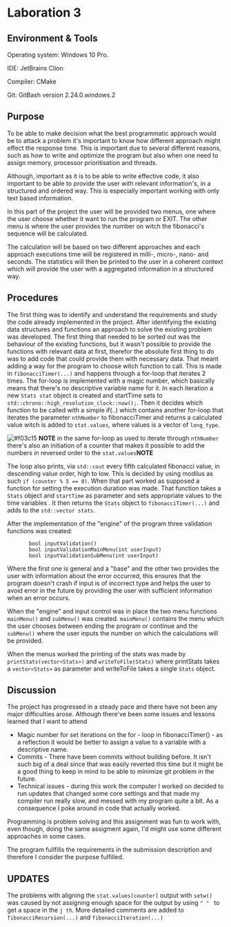 # Laboration 3

## Environment & Tools
Operating system: Windows 10 Pro.

IDE: JetBrains Clion

Compiler: CMake

Git: GitBash version 2.24.0.windows.2

## Purpose
To be able to make decision what the best programmatic approach would be to attack a problem it's important to know how different approach might 
effect the response time. This is important due to several different reasons, such as how to write and optimize the program but also when one need to assign memory,
processor prioritisation and threads. 


Although, important as it is to be able to write effective code, it also important to be able to provide the user with relevant information's, in a structured and ordered way.
This is especially important working with only text based information. 

In this part of the project the user will be provided two menus, one where the user choose whether it want to run the program or EXIT. 
The other menu is where the user provides the number on witch the fibonacci's sequence will be calculated.
 
The calculation will be based on two different approaches and each approach executions time will be registered in milli-, micro-, nano- and seconds. 
The statistics will then be printed to the user in a coherent context which will provide the user with a aggregated information in a structured way. 


## Procedures 
The first thing was to identify and understand the requirements and study the code already implemented in the project. After identifying the existing data structures and functions an approach to solve the existing problem was developed.
The first thing that needed to be sorted out was the behaviour of the existing functions, but it wasn't possible to provide the functions with relevant data at first, therefor the absolute first thing to do was to add code that could provide them 
with necessary data.
That meant adding a way for the program to choose witch function to call. This is made in `fibonacciTimer(...)` and happens through a for-loop that iterates 2 times. The for-loop is implemented with a magic number, which basically means 
that there's no descriptive variable name for it.
In each iteration a new `Stats stat` object is created and startTime sets to `std::chrono::high_resolution_clock::now();`. Then it decides which function to be called with a simple if(..) which contains another for-loop that iterates the parameter `nthNumber` to 
fibonacciTimer and returns a calculated value witch is added to `stat.values`, where values is a vector of `long_type`.
    
    
  ![#f03c15](https://placehold.it/15/f03c15/000000?text=+) **NOTE** in the same for-loop as used to iterate through `nthNumber` there's also an initiation of a counter that makes it possible to add the numbers in reversed order to the `stat.values`**NOTE**
  
The loop also prints, via `std::cout` every fifth calculated fibonacci value, in descending value order, high to low. This is decided by using modilus as such  `if (counter % 5 == 0)`. 
When that part worked as supposed a function for setting the execution duration was made. That function takes a `Stats` object and `startTime` as parameter and sets appropriate values to the time variables . 
It then returns the `Stats` object to `fibonacciTimer(...)` and adds to the `std::vector stats`.

After the implementation of the "engine" of the program three validation functions was created:
        
           bool inputValidation() 
           bool inputValidationMainMenu(int userInput)
           bool inputValidationSubMenu(int userInput)
           
Where the first one is general and a "base" and the other two provides the user with information about the error occurred, this ensures that the program doesn't crash if input is of incorrect type and helps the user 
to avoid error in the future by providing the user with sufficient information when an error occurs. 
 
When the "engine" and input control was in place the two menu functions `mainMenu()` and `subMenu()` was created. 
`mainMenu()` contains the menu which the user chooses between ending the program or continue and the `subMenu()` where the user inputs the number on which the calculations will be provided. 

When the menus worked the printing of the stats was made by `printStats(vector<Stats>)` and `writeToFile(Stats)` where printStats takes a `vector<Stats>` as parameter and writeToFile takes a single `Stats` object. 

## Discussion
The project has progressed in a steady pace and there have not been any major difficulties arose. 
Although there've been some issues and lessons learned that I want to attend

- Magic number for set iterations on the for - loop in fibonacciTimer() - as a reflection it would be better to assign a value to a variable with a descriptive name.
- Commits - There have been commits without building before. It isn't such big of a deal since that was easily reverted this time but it might be a good thing to keep in mind to be able to minimize git problem in the future.
- Technical issues - during this work the computer I worked on decided to run updates that changed some core settings and that made my compiler run really slow, and messed with my program quite a bit.
As a consequence I poke around in code that actually worked.

Programming is problem solving and this assignment was fun to work with, even though, doing the same assigment again, I'd might use some different approaches in some cases.

The program fullfills the requirements in the submission description and therefore I consider the purpose fulfilled.

 ## UPDATES
The problems with aligning the `stat.values[counter]` output with `setw()` was caused by not assigning enough space for the output by using `" " ` to get a space in the `j th`.
More detailed comments are added to `fibonacciRecursion(...)` and `fibonacciIteration(...)`